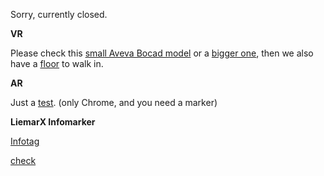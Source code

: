 Sorry, currently closed.


<b>VR</b>

Please check this <a href="https://smout74.github.io/model1.html">small Aveva Bocad model</a>
or
a <a href="https://smout74.github.io/model2.html">bigger one</a>, then we also have a <a href="https://smout74.github.io/model3.html">floor</a> to walk in.


<b>AR</b>

Just a <a href="https://smout74.github.io/Bocad_AR.html">test</a>. (only Chrome, and you need a marker)

<b>LiemarX Infomarker</b>

<a href="https://smout74.github.io/read_qr.html">Infotag</a>

<a href="https://smout74.github.io/model6.html">check</a>


